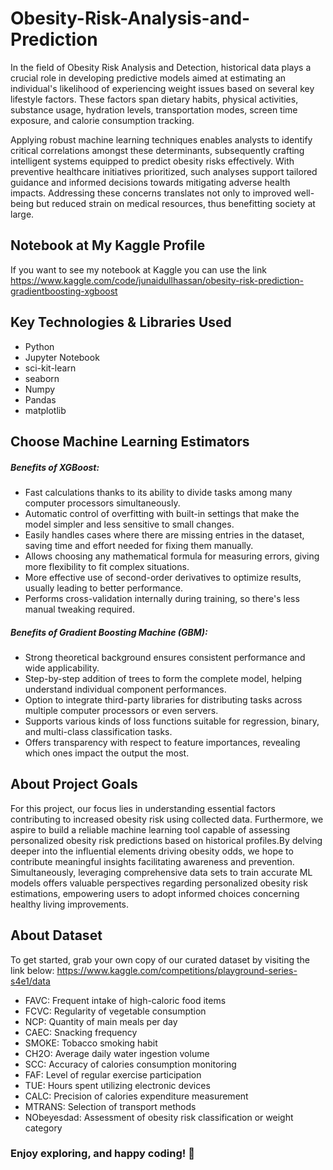 # Obesity-Risk-Analysis-and-Prediction

In the field of Obesity Risk Analysis and Detection, historical data plays a crucial role in developing predictive models aimed at estimating an individual's likelihood of experiencing weight issues based on several key lifestyle factors. These factors span dietary habits, physical activities, substance usage, hydration levels, transportation modes, screen time exposure, and calorie consumption tracking. 

Applying robust machine learning techniques enables analysts to identify critical correlations amongst these determinants, subsequently crafting intelligent systems equipped to predict obesity risks effectively. With preventive healthcare initiatives prioritized, such analyses support tailored guidance and informed decisions towards mitigating adverse health impacts. Addressing these concerns translates not only to improved well-being but reduced strain on medical resources, thus benefitting society at large.
## Notebook at My Kaggle Profile
If you want to see my notebook at Kaggle you can use the link
<https://www.kaggle.com/code/junaidullhassan/obesity-risk-prediction-gradientboosting-xgboost>

## Key Technologies & Libraries Used

* Python
* Jupyter Notebook
* sci-kit-learn
* seaborn
* Numpy
* Pandas
* matplotlib

## Choose Machine Learning Estimators
##### Benefits of XGBoost:
* Fast calculations thanks to its ability to divide tasks among many computer processors simultaneously.
* Automatic control of overfitting with built-in settings that make the model simpler and less sensitive to small changes.
* Easily handles cases where there are missing entries in the dataset, saving time and effort needed for fixing them manually.
* Allows choosing any mathematical formula for measuring errors, giving more flexibility to fit complex situations.
* More effective use of second-order derivatives to optimize results, usually leading to better performance.
* Performs cross-validation internally during training, so there's less manual tweaking required.
  
##### Benefits of Gradient Boosting Machine (GBM):
* Strong theoretical background ensures consistent performance and wide applicability.
* Step-by-step addition of trees to form the complete model, helping understand individual component performances.
* Option to integrate third-party libraries for distributing tasks across multiple computer processors or even servers.
* Supports various kinds of loss functions suitable for regression, binary, and multi-class classification tasks.
* Offers transparency with respect to feature importances, revealing which ones impact the output the most.

## About Project Goals
For this project, our focus lies in understanding essential factors contributing to increased obesity risk using collected data. Furthermore, we aspire to build a reliable machine learning tool capable of assessing personalized obesity risk predictions based on historical profiles.By delving deeper into the influential elements driving obesity odds, we hope to contribute meaningful insights facilitating awareness and prevention. Simultaneously, leveraging comprehensive data sets to train accurate ML models offers valuable perspectives regarding personalized obesity risk estimations, empowering users to adopt informed choices concerning healthy living improvements.

## About Dataset
To get started, grab your own copy of our curated dataset by visiting the link below:
<https://www.kaggle.com/competitions/playground-series-s4e1/data>

* FAVC: Frequent intake of high-caloric food items
* FCVC: Regularity of vegetable consumption
* NCP: Quantity of main meals per day
* CAEC: Snacking frequency
* SMOKE: Tobacco smoking habit
* CH2O: Average daily water ingestion volume
* SCC: Accuracy of calories consumption monitoring
* FAF: Level of regular exercise participation
* TUE: Hours spent utilizing electronic devices
* CALC: Precision of calories expenditure measurement
* MTRANS: Selection of transport methods
* NObeyesdad: Assessment of obesity risk classification or weight category


### Enjoy exploring, and happy coding! 🎉
